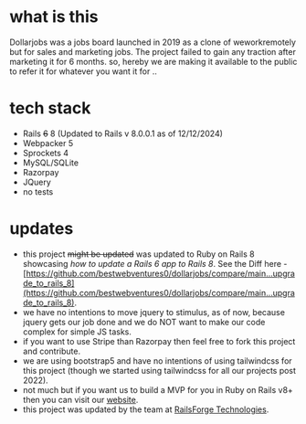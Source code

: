 # what is this

Dollarjobs was a jobs board launched in 2019 as a clone of weworkremotely but for sales and marketing jobs. The project failed to gain any traction after marketing it for 6 months. so, hereby we are making it available to the public to refer it for whatever you want it for ..

# tech stack

- Rails ~~6~~ 8 (Updated to Rails v 8.0.0.1 as of 12/12/2024)
- Webpacker 5
- Sprockets 4
- MySQL/SQLite
- Razorpay
- JQuery
- no tests

# updates

- this project ~~might be updated~~ was updated to Ruby on Rails 8 showcasing _how to update a Rails 6 app to Rails 8_. See the Diff here - [https://github.com/bestwebventures0/dollarjobs/compare/main...upgrade_to_rails_8](https://github.com/bestwebventures0/dollarjobs/compare/main...upgrade_to_rails_8).
- we have no intentions to move jquery to stimulus, as of now, because jquery gets our job done and we do NOT want to make our code complex for simple JS tasks.
- if you want to use Stripe than Razorpay then feel free to fork this project and contribute.
- we are using bootstrap5 and have no intentions of using tailwindcss for this project (though we started using tailwindcss for all our projects post 2022).
- not much but if you want us to build a MVP for you in Ruby on Rails v8+ then you can visit our [website](https://railsforgedev.com/).
- this project was updated by the team at [RailsForge Technologies](https://railsforgedev.com/services/rails-upgrades-and-optimization/#plans).
